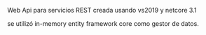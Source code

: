 Web Api para servicios REST creada usando vs2019 y netcore 3.1

se utilizó in-memory entity framework core como gestor de datos.
